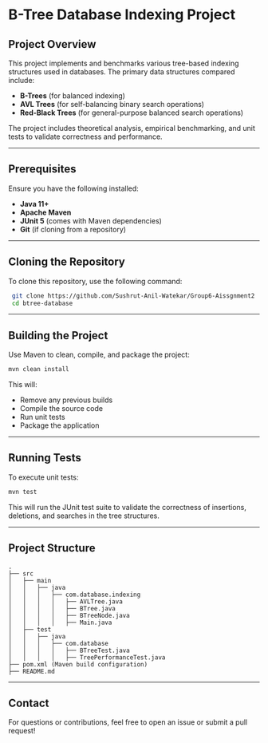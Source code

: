 # B-Tree Database Indexing Project

## Project Overview
This project implements and benchmarks various tree-based indexing structures used in databases. The primary data structures compared include:

- **B-Trees** (for balanced indexing)
- **AVL Trees** (for self-balancing binary search operations)
- **Red-Black Trees** (for general-purpose balanced search operations)

The project includes theoretical analysis, empirical benchmarking, and unit tests to validate correctness and performance.

---

## Prerequisites
Ensure you have the following installed:
- **Java 11+**
- **Apache Maven**
- **JUnit 5** (comes with Maven dependencies)
- **Git** (if cloning from a repository)

---

## Cloning the Repository
To clone this repository, use the following command:

```sh
 git clone https://github.com/Sushrut-Anil-Watekar/Group6-Aissgnment2
 cd btree-database
```

---

## Building the Project
Use Maven to clean, compile, and package the project:

```sh
mvn clean install
```

This will:
- Remove any previous builds
- Compile the source code
- Run unit tests
- Package the application

---

## Running Tests
To execute unit tests:

```sh
mvn test
```

This will run the JUnit test suite to validate the correctness of insertions, deletions, and searches in the tree structures.

---

## Project Structure
```
.
├── src
│   ├── main
│   │   ├── java
│   │   │   ├── com.database.indexing
│   │   │   │   ├── AVLTree.java
│   │   │   │   ├── BTree.java
│   │   │   │   ├── BTreeNode.java
│   │   │   │   ├── Main.java
│   ├── test
│   │   ├── java
│   │   │   ├── com.database
│   │   │   │   ├── BTreeTest.java
│   │   │   │   ├── TreePerformanceTest.java
├── pom.xml (Maven build configuration)
├── README.md
```

---

## Contact
For questions or contributions, feel free to open an issue or submit a pull request!
